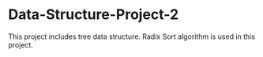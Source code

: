 # Data-Structure-Project-2
This project includes tree data structure.
Radix Sort algorithm is used in this project.


